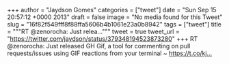 
+++
author = "Jaydson Gomes"
categories = ["tweet"]
date = "Sun Sep 15 20:57:12 +0000 2013"
draft = false
image = "No media found for this Tweet"
slug = "16f82f549fff8f88ffa5606b4b1061e23a0b8942"
tags = ["tweet"]
title = """RT @zenorocha: Just relea..."""
tweet = true
tweet_url = "https://twitter.com/jaydson/status/379348194523873280"
+++
RT @zenorocha: Just released GH Gif, a tool for commenting on pull requests/issues using GIF reactions from your terminal ~ https://t.co/kj…
